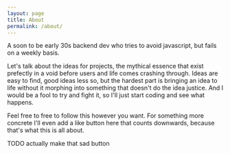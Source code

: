 ```yaml
---
layout: page
title: About
permalink: /about/
---
```


A soon to be early 30s backend dev who tries to avoid javascript, but fails on a weekly basis. 

Let's talk about the ideas for projects, the mythical essence that exist prefectly in a void before users and life comes crashing through. Ideas are easy to find, good ideas less so, but the hardest part is bringing an idea to life without it morphing into something that doesn't do the idea justice. And I would be a fool to try and fight it, so I'll just start coding and see what happens.

Feel free to free to follow this however you want. For something more concrete I'll even add a like button here that counts downwards, because that's what this is all about.

TODO actually make that sad button
